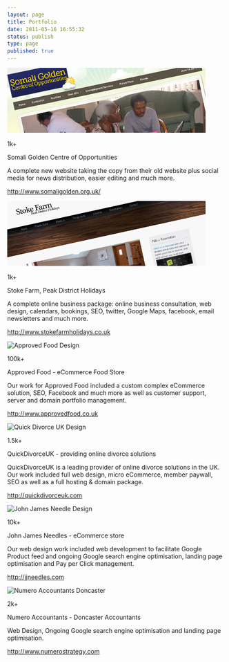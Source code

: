 ```yaml
---
layout: page
title: Portfolio
date: 2011-05-16 16:55:32
status: publish
type: page
published: true
---
```

<div class="website">

<div class="entry">

<div class="screenshot">

![](assets/websnap_somaligolden.jpg "websnap_somaligolden")

</div>

</div>

<div class="entry_desc">

<div class="desc">

<div class="visitors">

1k+

</div>

Somali Golden Centre of Opportunities

</div>

</div>

<div class="more_desc">

A complete new website taking the copy from their old website plus
social media for news distribution, easier editing and much more.

<http://www.somaligolden.org.uk/>

</div>

</div>

<div class="website">

<div class="entry">

<div class="screenshot">

![Stoke Farm](assets/websnap_stokefarm.jpg)

</div>

</div>

<div class="entry_desc">

<div class="desc">

<div class="visitors">

1k+

</div>

Stoke Farm, Peak District Holidays

</div>

</div>

<div class="more_desc">

A complete online business
package: online business consultation, web
design, calendars, bookings, SEO, twitter, Google Maps, facebook, email
newsletters and much more.

<http://www.stokefarmholidays.co.uk>

</div>

</div>

<div class="website">

<div class="entry">

<div class="screenshot">

![Approved Food Design](assets/websnap_af.jpg)

</div>

</div>

<div class="entry_desc">

<div class="desc">

<div class="visitors">

100k+

</div>

Approved Food - eCommerce Food Store

</div>

</div>

<div class="more_desc">

Our work for Approved Food included a custom complex eCommerce solution,
SEO, Facebook and much more as well as customer support, server and
domain portfolio management.

<http://www.approvedfood.co.uk>

</div>

</div>

<div class="website">

<div class="entry">

<div class="screenshot">

![Quick Divorce UK Design](assets/websnap_qduk.jpg)

</div>

</div>

<div class="entry_desc">

<div class="desc">

<div class="visitors">

1.5k+

</div>

QuickDivorceUK - providing online divorce solutions

</div>

</div>

<div class="more_desc">

QuickDivorceUK is a leading provider of online divorce solutions in the
UK. Our work included full web design, micro eCommerce, member paywall,
SEO as well as a full hosting & domain package.

<http://quickdivorceuk.com>

</div>

</div>

<div class="website">

<div class="entry">

<div class="screenshot">

![John James Needle Design](assets/websnap_jj.jpg)

</div>

</div>

<div class="entry_desc">

<div class="desc">

<div class="visitors">

10k+

</div>

John James Needles - eCommerce store

</div>

</div>

<div class="more_desc">

Our web design work included web development to facilitate Google
Product feed and ongoing Google search engine optimisation, landing page
optimisation and Pay per Click management.

<http://jjneedles.com>

</div>

</div>

<div class="website">

<div class="entry">

<div class="screenshot">

![Numero Accountants Doncaster](assets/websnap_num.jpg)

</div>

</div>

<div class="entry_desc">

<div class="desc">

<div class="visitors">

2k+

</div>

Numero Accountants - Doncaster Accountants

</div>

</div>

<div class="more_desc">

Web Design, Ongoing Google search engine optimisation and landing page
optimisation.

<http://www.numerostrategy.com>

</div>

<div style="clear:both;">

 

</div>

</div>

